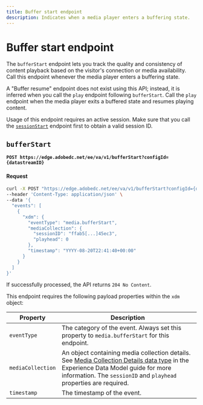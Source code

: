 ```yaml
---
title: Buffer start endpoint
description: Indicates when a media player enters a buffering state.
---
```

# Buffer start endpoint

The `bufferStart` endpoint lets you track the quality and consistency of content playback based on the visitor's connection or media availability. Call this endpoint whenever the media player enters a buffering state.

A "Buffer resume" endpoint does not exist using this API; instead, it is inferred when you call the `play` endpoint following `bufferStart`. Call the `play` endpoint when the media player exits a buffered state and resumes playing content.

Usage of this endpoint requires an active session. Make sure that you call the [`sessionStart`](sessions.md#sessionstart) endpoint first to obtain a valid session ID.

## `bufferStart`

**`POST https://edge.adobedc.net/ee/va/v1/bufferStart?configId={datastreamID}`**

<CodeBlock slots="heading, code" repeat="1" languages="CURL"/>

#### Request

```sh
curl -X POST "https://edge.adobedc.net/ee/va/v1/bufferStart?configId={datastreamID}" \
--header 'Content-Type: application/json' \
--data '{
  "events": [
    {
      "xdm": {
        "eventType": "media.bufferStart",
        "mediaCollection": {
          "sessionID": "ffab5[...]45ec3",
          "playhead": 0
        },
        "timestamp": "YYYY-08-20T22:41:40+00:00"
      }
    }
  ]
}'
```

If successfully processed, the API returns `204 No Content`.

This endpoint requires the following payload properties within the `xdm` object:

| Property | Description |
| --- | --- |
| `eventType` | The category of the event. Always set this property to `media.bufferStart` for this endpoint. |
| `mediaCollection` | An object containing media collection details. See [Media Collection Details data type](https://experienceleague.adobe.com/en/docs/experience-platform/xdm/data-types/media-collection-details) in the Experience Data Model guide for more information. The `sessionID` and `playhead` properties are required. |
| `timestamp` | The timestamp of the event. |
